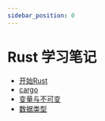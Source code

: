```yaml
---
sidebar_position: 0
---
```


# Rust 学习笔记

- [开始Rust](./1.开始rust.md)
- [cargo](./2.cargo.md)
- [变量与不可变](./3.变量与不可变.md)
- [数据类型](./4.数据类型.md)